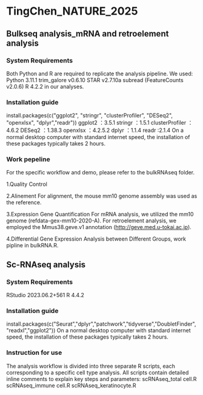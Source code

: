 # TingChen_NATURE_2025
## Bulkseq analysis_mRNA and retroelement analysis 
### System Requirements
Both Python and R are required to replicate the analysis pipeline. We used:
Python 3.11.1
trim_galore v0.6.10
STAR v2.7.10a
subread (FeatureCounts v2.0.6)
R  4.2.2
in our analyses.
### Installation guide
install.packages(c("ggplot2", "stringr", "clusterProfiler", "DESeq2", "openxlsx", "dplyr","readr"))
ggplot2 ：3.5.1
stringr ：1.5.1
clusterProfiler ：4.6.2
DESeq2 ：1.38.3
openxlsx ：4.2.5.2
dplyr ：1.1.4
readr :2.1.4
On a normal desktop computer with standard internet speed, the installation of these packages typically takes 2 hours.
### Work pepeline

For the specific workflow and demo, please refer to the bulkRNAseq folder.

1.Quality Control

2.Alinement
For alignment, the mouse mm10 genome assembly was used as the reference. 

3.Expression Gene Quantification
For mRNA analysis, we utilized the mm10 genome (refdata-gex-mm10-2020-A). For retroelement analysis, we employed the Mmus38.geve.v1 annotation (http://geve.med.u-tokai.ac.jp). 

4.Differential Gene Expression Analysis between Different Groups, work pipline in bulkRNA.R.


## Sc-RNAseq analysis 
### System Requirements
RStudio 2023.06.2+561
R 4.4.2
### Installation guide
install.packages(c("Seurat","dplyr","patchwork","tidyverse","DoubletFinder","readxl","ggplot2"))
On a normal desktop computer with standard internet speed, the installation of these packages typically takes 2 hours.
### Instruction for use  
The analysis workflow is divided into three separate R scripts, each corresponding to a specific cell type analysis. All scripts contain detailed inline comments to explain key steps and parameters:
scRNAseq_total cell.R
scRNAseq_immune cell.R
scRNAseq_keratinocyte.R
